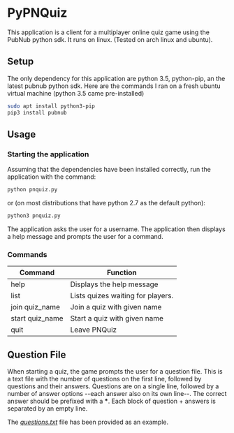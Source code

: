 # PyPNQuiz
This application is a client for a multiplayer online quiz game using the PubNub python sdk. It runs on linux. (Tested on arch linux and ubuntu).

## Setup
The only dependency for this application are python 3.5, python-pip, an the latest pubnub python sdk.
Here are the commands I ran on a fresh ubuntu virtual machine (python 3.5 came pre-installed)
```sh
sudo apt install python3-pip
pip3 install pubnub
```

## Usage
### Starting the application
Assuming that the dependencies have been installed correctly, run the application with the command:
```sh
python pnquiz.py
```
or (on most distributions that have python 2.7 as the default python):
```sh
python3 pnquiz.py
```
The application asks the user for a username. The application then displays a help message and prompts the user for a command.

### Commands
| Command         | Function |
|-----------------|----------|
| help            | Displays the help message |
| list            | Lists quizes waiting for players. |
| join quiz_name  | Join a quiz with given name |
| start quiz_name | Start a quiz with given name |
| quit            | Leave PNQuiz |

## Question File
When starting a quiz, the game prompts the user for a question file. This is a text file with the number of questions on the first line,
followed by questions and their answers. Questions are on a single line, followed by a number of answer options --each answer also on its own line--.
The correct answer should be prefixed with a __*__. Each block of question + answers is separated by an empty line.

The [_questions.txt_](questions.txt) file has been provided as an example.


